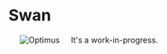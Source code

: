# Swan

<img src="https://github.com/thatguystone/swan/raw/master/logo.png" alt="Optimus" align="left" hspace="20" vspace="0" />

It's a work-in-progress.
